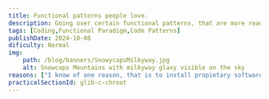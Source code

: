 ```yaml
---
title: Functional patterns people love.
description: Going over certain functional patterns, that are more readable, concise, and just fun ^ب^
tags: [Coding,Functional Paradigm,Code Patterns]
publishDate: 2024-10-08
dificulty: Normal
img:
    path: /blog/banners/SnowycapsMilkyway.jpg
    alt: Snowcaps Mountains with milkyway glaxy visible on the sky
reasons: ["I know of one reason, that is to install propietary software that does not have pre-compiled Musl-C version. Aside from that, there isn't any reason to get Glib-C support (). Glib-C support may be complicated, and also heavy on the system a lot of times", "Arch is easy to use compared to Gentoo, and it has a lot of packages compared to Debian. To be honest, Arch chroot was much easier to setup than I expected"]
practicalSectionId: glib-c-chroot
---
```

